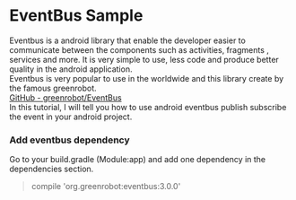 # EventBus Sample
Eventbus is a android library that enable the developer easier to communicate between the components such as activities, fragments , services and more. It is very simple to use, less code and produce better quality in the android application. <br> Eventbus is very popular to use in the worldwide and this library create by the famous greenrobot.
<br> <a href="https://github.com/greenrobot/EventBus">GitHub - greenrobot/EventBus</a>
<br> In this tutorial, I will tell you how to use android eventbus publish subscribe the event in your android project.

### Add eventbus dependency
Go to your build.gradle (Module:app) and add one dependency in the dependencies section.
> compile 'org.greenrobot:eventbus:3.0.0'


